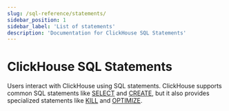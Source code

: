 ```yaml
---
slug: /sql-reference/statements/
sidebar_position: 1
sidebar_label: 'List of statements'
description: 'Documentation for ClickHouse SQL Statements'
---
```


# ClickHouse SQL Statements

Users interact with ClickHouse using SQL statements. ClickHouse supports common SQL statements like [SELECT](select/index.md) and [CREATE](create/index.md), but it also provides specialized statements like [KILL](kill.md) and [OPTIMIZE](optimize.md).
